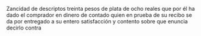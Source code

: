 Zancidad de descriptos treinta pesos de plata de ocho reales que por él ha dado el comprador en dinero de contado quien en prueba de su recibo se da por entregado a su entero satisfacción y contento sobre que enuncia decirlo contra